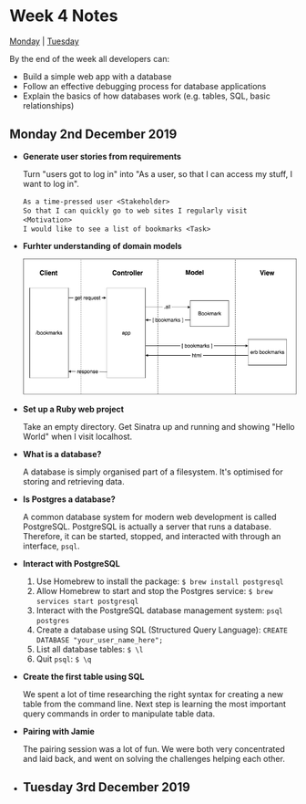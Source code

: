 # Week 4 Notes

[Monday](#monday-2nd-december-2019) | [Tuesday](#tuesday-3rd-december-2019)

By the end of the week all developers can:

- Build a simple web app with a database
- Follow an effective debugging process for database applications
- Explain the basics of how databases work (e.g. tables, SQL, basic relationships)

## Monday 2nd December 2019

- **Generate user stories from requirements**

  Turn "users got to log in" into "As a user, so that I can access my stuff, I want to log in".

  ```
  As a time-pressed user <Stakeholder>
  So that I can quickly go to web sites I regularly visit <Motivation>
  I would like to see a list of bookmarks <Task>
  ```

- **Furhter understanding of domain models**

  ![Domain Model](./img/domain_model.png)
  
- **Set up a Ruby web project**

  Take an empty directory. Get Sinatra up and running and showing "Hello World" when I visit localhost.
  
- **What is a database?**

  A database is simply organised part of a filesystem. It's optimised for storing and retrieving data.
  
- **Is Postgres a database?**

  A common database system for modern web development is called PostgreSQL. PostgreSQL is actually a server that runs a database. Therefore, it can be started, stopped, and interacted with through an interface, ```psql```.
  
- **Interact with PostgreSQL**

  1. Use Homebrew to install the package: ```$ brew install postgresql```
  1. Allow Homebrew to start and stop the Postgres service: ```$ brew services start postgresql```
  1. Interact with the PostgreSQL database management system: ```psql postgres```
  1. Create a database using SQL (Structured Query Language): ```CREATE DATABASE "your_user_name_here";```
  1. List all database tables: ```$ \l```
  1. Quit ```psql```: ```$ \q```

- **Create the first table using SQL**

  We spent a lot of time researching the right syntax for creating a new table from the command line. Next step is learning the most important query commands in order to manipulate table data.

- **Pairing with Jamie**

  The pairing session was a lot of fun. We were both very concentrated and laid back, and went on solving the challenges helping each other.

- ## Tuesday 3rd December 2019
